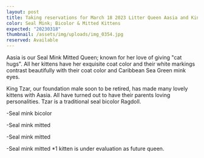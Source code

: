 ```yaml
---
layout: post
title: Taking reservations for March 18 2023 Litter Queen Aasia and King Tzar
color: Seal Mink; Bicolor & Mitted Kittens
expected: "20230318"
thumbnail: /assets/img/uploads/img_0354.jpg
reserved: Available
---
```

Aasia is our Seal Mink Mitted Queen; known for her love of giving "cat hugs". All her kittens have her exquisite coat color and their white markings contrast beautifully with their coat color and Caribbean Sea Green mink eyes. 

K﻿ing Tzar, our foundation male soon to be retired, has made many lovely kittens with Aasia. All have turned out to have their parents loving personalities. Tzar is a traditional seal bicolor Ragdoll. 

\-S﻿eal mink bicolor

\-S﻿eal mink mitted

\-S﻿eal mink mitted

\-S﻿eal mink mitted *1 kitten is under evaluation as future queen.